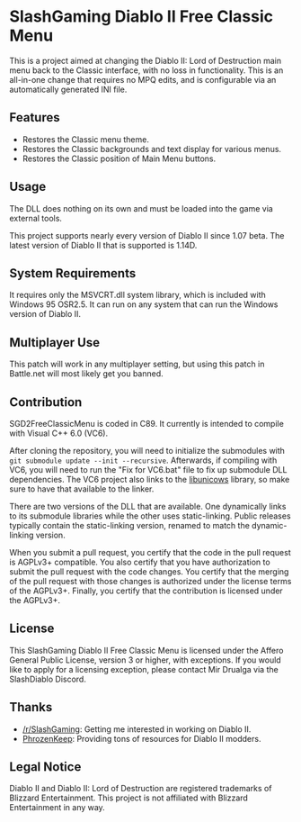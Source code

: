 # SlashGaming Diablo II Free Classic Menu
This is a project aimed at changing the Diablo II: Lord of Destruction main menu back to the Classic interface, with no loss in functionality. This is an all-in-one change that requires no MPQ edits, and is configurable via an automatically generated INI file.

## Features
- Restores the Classic menu theme.
- Restores the Classic backgrounds and text display for various menus.
- Restores the Classic position of Main Menu buttons.

## Usage
The DLL does nothing on its own and must be loaded into the game via external tools.

This project supports nearly every version of Diablo II since 1.07 beta. The latest version of Diablo II that is supported is 1.14D.

## System Requirements
It requires only the MSVCRT.dll system library, which is included with Windows 95 OSR2.5. It can run on any system that can run the Windows version of Diablo II.

## Multiplayer Use
This patch will work in any multiplayer setting, but using this patch in Battle.net will most likely get you banned.

## Contribution
SGD2FreeClassicMenu is coded in C89. It currently is intended to compile with Visual C++ 6.0 (VC6).

After cloning the repository, you will need to initialize the submodules with ```git submodule update --init --recursive```. Afterwards, if compiling with VC6, you will need to run the "Fix for VC6.bat" file to fix up submodule DLL dependencies. The VC6 project also links to the [libunicows](http://libunicows.sourceforge.net/) library, so make sure to have that available to the linker.

There are two versions of the DLL that are available. One dynamically links to its submodule libraries while the other uses static-linking. Public releases typically contain the static-linking version, renamed to match the dynamic-linking version.

When you submit a pull request, you certify that the code in the pull request is AGPLv3+ compatible. You also certify that you have authorization to submit the pull request with the code changes. You certify that the merging of the pull request with those changes is authorized under the license terms of the AGPLv3+. Finally, you certify that the contribution is licensed under the AGPLv3+.

## License
This SlashGaming Diablo II Free Classic Menu is licensed under the Affero General Public License, version 3 or higher, with exceptions. If you would like to apply for a licensing exception, please contact Mir Drualga via the SlashDiablo Discord.

## Thanks
- [/r/SlashGaming](https://www.reddit.com/r/slashdiablo/): Getting me interested in working on Diablo II.
- [PhrozenKeep](https://d2mods.info): Providing tons of resources for Diablo II modders.

## Legal Notice
Diablo II and Diablo II: Lord of Destruction are registered trademarks of Blizzard Entertainment. This project is not affiliated with Blizzard Entertainment in any way.
